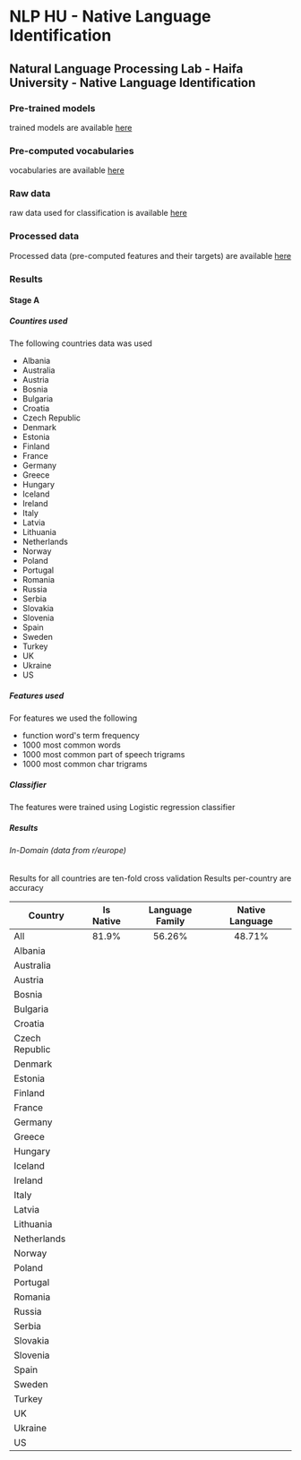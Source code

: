 # NLP HU - Native Language Identification
## Natural Language Processing Lab - Haifa University - Native Language Identification
### Pre-trained models
trained models are available [here](https://drive.google.com/open?id=1PFvy3NKD0Nc3V1LV1G_HZhWg3vCUZTCZ)
### Pre-computed vocabularies
vocabularies are available [here](https://drive.google.com/open?id=1Dq1HrPnJX1LvXuCc-3FjV5uGRInkpHwO)
### Raw data
raw data used for classification is available [here](https://drive.google.com/drive/folders/125RAHvCIHBR-jAUnIhqzWhdxh0mQ_fcv)
### Processed data
Processed data (pre-computed features and their targets) are available [here](https://drive.google.com/open?id=1_wJEDkDpRTX9_EOwHJrISUH4rzp5qLlX)

### Results
#### Stage A
##### Countires used
The following countries data was used
* Albania
* Australia
* Austria
* Bosnia
* Bulgaria
* Croatia
* Czech Republic
* Denmark
* Estonia
* Finland
* France
* Germany
* Greece
* Hungary
* Iceland
* Ireland
* Italy
* Latvia
* Lithuania
* Netherlands
* Norway
* Poland
* Portugal
* Romania
* Russia
* Serbia
* Slovakia
* Slovenia
* Spain
* Sweden
* Turkey
* UK
* Ukraine
* US
##### Features used
For features we used the following
* function word's term frequency
* 1000 most common words
* 1000 most common part of speech trigrams
* 1000 most common char trigrams
##### Classifier
The features were trained using Logistic regression classifier
##### Results
###### In-Domain (data from r/europe)
Results for all countries are ten-fold cross validation
Results per-country are accuracy

| Country | Is Native | Language Family | Native Language |
| --- | :---: | :---: | :---: |
| All | 81.9% |56.26% | 48.71% |
| Albania | | | |
| Australia | | | |
| Austria | | | |
| Bosnia | | | |
| Bulgaria | | | |
| Croatia | | | |
| Czech Republic | | | |
| Denmark | | | |
| Estonia | | | |
| Finland | | | |
| France | | | |
| Germany | | | |
| Greece | | | |
| Hungary | | | |
| Iceland | | | |
| Ireland | | | |
| Italy | | | |
| Latvia | | | |
| Lithuania | | | |
| Netherlands | | | |
| Norway | | | |
| Poland | | | |
| Portugal | | | |
| Romania | | | |
| Russia | | | |
| Serbia | | | |
| Slovakia | | | |
| Slovenia | | | |
| Spain | | | |
| Sweden | | | |
| Turkey | | | |
| UK | | | |
| Ukraine | | | |
| US | | | |
